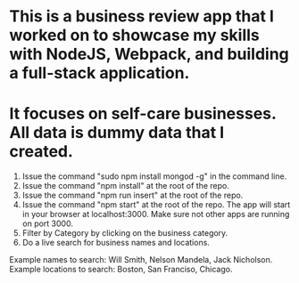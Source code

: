# This is a business review app that I worked on to showcase my skills with NodeJS, Webpack, and building a full-stack application.

# It focuses on self-care businesses. All data is dummy data that I created. 

1. Issue the command "sudo npm install mongod -g" in the command line.
2. Issue the command "npm install" at the root of the repo.
3. Issue the command  "npm run insert" at the root of the repo.
3. Issue the command "npm start" at the root of the repo. The app will start in your browser at localhost:3000. Make sure not other apps are running on port 3000.
4. Filter by Category by clicking on the business category.
5. Do a live search for business names and locations.

Example names to search: Will Smith, Nelson Mandela, Jack Nicholson.
Example locations to search: Boston, San Franciso, Chicago.
